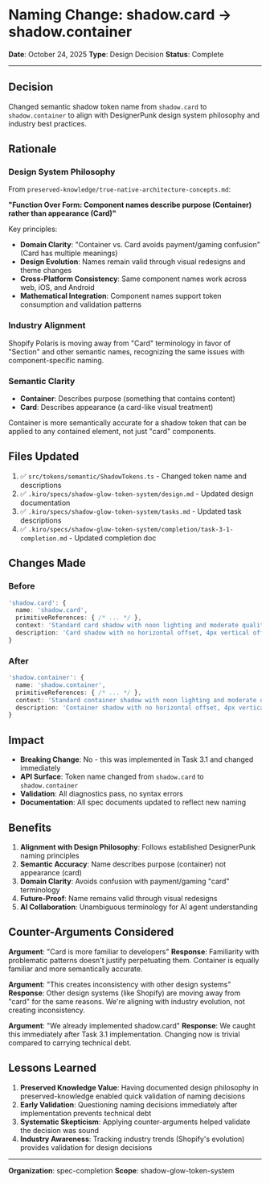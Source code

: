 # Naming Change: shadow.card → shadow.container

**Date**: October 24, 2025
**Type**: Design Decision
**Status**: Complete

---

## Decision

Changed semantic shadow token name from `shadow.card` to `shadow.container` to align with DesignerPunk design system philosophy and industry best practices.

## Rationale

### Design System Philosophy

From `preserved-knowledge/true-native-architecture-concepts.md`:

**"Function Over Form: Component names describe purpose (Container) rather than appearance (Card)"**

Key principles:
- **Domain Clarity**: "Container vs. Card avoids payment/gaming confusion" (Card has multiple meanings)
- **Design Evolution**: Names remain valid through visual redesigns and theme changes
- **Cross-Platform Consistency**: Same component names work across web, iOS, and Android
- **Mathematical Integration**: Component names support token consumption and validation patterns

### Industry Alignment

Shopify Polaris is moving away from "Card" terminology in favor of "Section" and other semantic names, recognizing the same issues with component-specific naming.

### Semantic Clarity

- **Container**: Describes purpose (something that contains content)
- **Card**: Describes appearance (a card-like visual treatment)

Container is more semantically accurate for a shadow token that can be applied to any contained element, not just "card" components.

## Files Updated

1. ✅ `src/tokens/semantic/ShadowTokens.ts` - Changed token name and descriptions
2. ✅ `.kiro/specs/shadow-glow-token-system/design.md` - Updated design documentation
3. ✅ `.kiro/specs/shadow-glow-token-system/tasks.md` - Updated task descriptions
4. ✅ `.kiro/specs/shadow-glow-token-system/completion/task-3-1-completion.md` - Updated completion doc

## Changes Made

### Before
```typescript
'shadow.card': {
  name: 'shadow.card',
  primitiveReferences: { /* ... */ },
  context: 'Standard card shadow with noon lighting and moderate quality',
  description: 'Card shadow with no horizontal offset, 4px vertical offset, 12px blur, moderate opacity'
}
```

### After
```typescript
'shadow.container': {
  name: 'shadow.container',
  primitiveReferences: { /* ... */ },
  context: 'Standard container shadow with noon lighting and moderate quality',
  description: 'Container shadow with no horizontal offset, 4px vertical offset, 12px blur, moderate opacity'
}
```

## Impact

- **Breaking Change**: No - this was implemented in Task 3.1 and changed immediately
- **API Surface**: Token name changed from `shadow.card` to `shadow.container`
- **Validation**: All diagnostics pass, no syntax errors
- **Documentation**: All spec documents updated to reflect new naming

## Benefits

1. **Alignment with Design Philosophy**: Follows established DesignerPunk naming principles
2. **Semantic Accuracy**: Name describes purpose (container) not appearance (card)
3. **Domain Clarity**: Avoids confusion with payment/gaming "card" terminology
4. **Future-Proof**: Name remains valid through visual redesigns
5. **AI Collaboration**: Unambiguous terminology for AI agent understanding

## Counter-Arguments Considered

**Argument**: "Card is more familiar to developers"
**Response**: Familiarity with problematic patterns doesn't justify perpetuating them. Container is equally familiar and more semantically accurate.

**Argument**: "This creates inconsistency with other design systems"
**Response**: Other design systems (like Shopify) are moving away from "card" for the same reasons. We're aligning with industry evolution, not creating inconsistency.

**Argument**: "We already implemented shadow.card"
**Response**: We caught this immediately after Task 3.1 implementation. Changing now is trivial compared to carrying technical debt.

## Lessons Learned

1. **Preserved Knowledge Value**: Having documented design philosophy in preserved-knowledge enabled quick validation of naming decisions
2. **Early Validation**: Questioning naming decisions immediately after implementation prevents technical debt
3. **Systematic Skepticism**: Applying counter-arguments helped validate the decision was sound
4. **Industry Awareness**: Tracking industry trends (Shopify's evolution) provides validation for design decisions

---

**Organization**: spec-completion
**Scope**: shadow-glow-token-system
